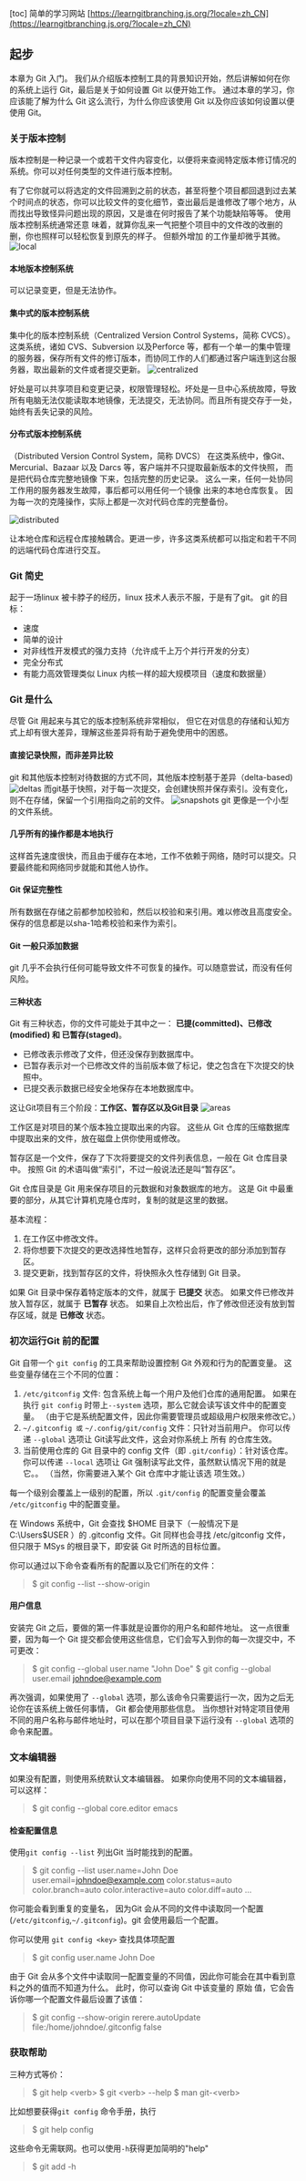
[toc]
简单的学习网站
[https://learngitbranching.js.org/?locale=zh_CN](https://learngitbranching.js.org/?locale=zh_CN)
## 起步
本章为 Git 入门。 我们从介绍版本控制工具的背景知识开始，然后讲解如何在你的系统上运行 Git，最后是关于如何设置 Git 以便开始工作。 通过本章的学习，你应该能了解为什么 Git 这么流行，为什么你应该使用 Git 以及你应该如何设置以便使用 Git。
### 关于版本控制
版本控制是一种记录一个或若干文件内容变化，以便将来查阅特定版本修订情况的系统。你可以对任何类型的文件进行版本控制。

有了它你就可以将选定的文件回溯到之前的状态，甚至将整个项目都回退到过去某个时间点的状态，你可以比较文件的变化细节，查出最后是谁修改了哪个地方，从而找出导致怪异问题出现的原因，又是谁在何时报告了某个功能缺陷等等。 使用版本控制系统通常还意
味着，就算你乱来一气把整个项目中的文件改的改删的删，你也照样可以轻松恢复到原先的样子。 但额外增加
的工作量却微乎其微。
![local](https://git-scm.com/book/en/v2/images/local.png)

#### 本地版本控制系统
可以记录变更，但是无法协作。

#### 集中式的版本控制系统
集中化的版本控制系统（Centralized Version Control Systems，简称 CVCS）。这类系统，诸如 CVS、Subversion 以及Perforce 等，都有一个单一的集中管理的服务器，保存所有文件的修订版本，而协同工作的人们都通过客户端连到这台服务器，取出最新的文件或者提交更新。 
![centralized](https://git-scm.com/book/en/v2/images/centralized.png)

好处是可以共享项目和变更记录，权限管理轻松。坏处是一旦中心系统故障，导致所有电脑无法仅能读取本地镜像，无法提交，无法协同。而且所有提交存于一处，始终有丢失记录的风险。

#### 分布式版本控制系统
（Distributed Version Control System，简称 DVCS）
 在这类系统中，像Git、Mercurial、Bazaar 以及 Darcs 等，客户端并不只提取最新版本的文件快照， 而是把代码仓库完整地镜像
下来，包括完整的历史记录。 这么一来，任何一处协同工作用的服务器发生故障，事后都可以用任何一个镜像
出来的本地仓库恢复。 因为每一次的克隆操作，实际上都是一次对代码仓库的完整备份。



![distributed](https://git-scm.com/book/en/v2/images/distributed.png)

让本地仓库和远程仓库接触耦合。更进一步，许多这类系统都可以指定和若干不同的远端代码仓库进行交互。

### Git 简史
起于一场linux 被卡脖子的经历，linux 技术人表示不服，于是有了git。
git 的目标：
- 速度
- 简单的设计
- 对非线性开发模式的强力支持（允许成千上万个并行开发的分支）
- 完全分布式
- 有能力高效管理类似 Linux 内核一样的超大规模项目（速度和数据量）
  
### Git 是什么
尽管 Git 用起来与其它的版本控制系统非常相似， 但它在对信息的存储和认知方式上却有很大差异，理解这些差异将有助于避免使用中的困惑。

#### 直接记录快照，而非差异比较

git 和其他版本控制对待数据的方式不同，其他版本控制基于差异（delta-based)
![deltas](https://git-scm.com/book/en/v2/images/deltas.png)
而git基于快照，对于每一次提交，会创建快照并保存索引。没有变化，则不在存储，保留一个引用指向之前的文件。
![snapshots](https://git-scm.com/book/en/v2/images/snapshots.png)
git 更像是一个小型的文件系统。

#### 几乎所有的操作都是本地执行
这样首先速度很快，而且由于缓存在本地，工作不依赖于网络，随时可以提交。只要最终能和网络同步就能和其他人协作。

#### Git 保证完整性
所有数据在存储之前都参加校验和，然后以校验和来引用。难以修改且高度安全。保存的信息都是以sha-1哈希校验和来作为索引。
#### Git 一般只添加数据
git 几乎不会执行任何可能导致文件不可恢复的操作。可以随意尝试，而没有任何风险。
#### 三种状态
Git 有三种状态，你的文件可能处于其中之一： **已提(committed)、已修改(modified) 和 已暂存(staged)**。
- 已修改表示修改了文件，但还没保存到数据库中。
- 已暂存表示对一个已修改文件的当前版本做了标记，使之包含在下次提交的快照中。
- 已提交表示数据已经安全地保存在本地数据库中。

这让Git项目有三个阶段：**工作区、暂存区以及Git目录**
![areas](https://git-scm.com/book/en/v2/images/areas.png)

工作区是对项目的某个版本独立提取出来的内容。 这些从 Git 仓库的压缩数据库中提取出来的文件，放在磁盘上供你使用或修改。

暂存区是一个文件，保存了下次将要提交的文件列表信息，一般在 Git 仓库目录中。 按照 Git 的术语叫做“索引”，不过一般说法还是叫“暂存区”。

Git 仓库目录是 Git 用来保存项目的元数据和对象数据库的地方。 这是 Git 中最重要的部分，从其它计算机克隆仓库时，复制的就是这里的数据。

基本流程：
1. 在工作区中修改文件。
2. 将你想要下次提交的更改选择性地暂存，这样只会将更改的部分添加到暂存区。
3. 提交更新，找到暂存区的文件，将快照永久性存储到 Git 目录。
   
如果 Git 目录中保存着特定版本的文件，就属于 **已提交** 状态。 如果文件已修改并放入暂存区，就属于 **已暂存** 状态。 如果自上次检出后，作了修改但还没有放到暂存区域，就是 **已修改** 状态。

### 初次运行Git 前的配置
Git 自带一个 `git config` 的工具来帮助设置控制 Git 外观和行为的配置变量。 这些变量存储在三个不同的位置：
1. `/etc/gitconfig` 文件: 包含系统上每一个用户及他们仓库的通用配置。 如果在执行 `git config` 时带上`--system` 选项，那么它就会读写该文件中的配置变量。 （由于它是系统配置文件，因此你需要管理员或超级用户权限来修改它。）
2. `~/.gitconfig 或` `~/.config/git/config` 文件：只针对当前用户。 你可以传递 `--global` 选项让 Git读写此文件，这会对你系统上 所有 的仓库生效。
3. 当前使用仓库的 Git 目录中的 config 文件（即 `.git/config`）：针对该仓库。 你可以传递 `--local` 选项让 Git 强制读写此文件，虽然默认情况下用的就是它。。 （当然，你需要进入某个 Git 仓库中才能让该选
项生效。）

每一个级别会覆盖上一级别的配置，所以 `.git/config` 的配置变量会覆盖 `/etc/gitconfig` 中的配置变量。

在 Windows 系统中，Git 会查找 $HOME 目录下（一般情况下是 C:\Users\$USER ）的 .gitconfig 文件。Git 同样也会寻找 /etc/gitconfig 文件，但只限于 MSys 的根目录下，即安装 Git 时所选的目标位置。

你可以通过以下命令查看所有的配置以及它们所在的文件：
>\$ git config --list --show-origin

#### 用户信息

安装完 Git 之后，要做的第一件事就是设置你的用户名和邮件地址。 这一点很重要，因为每一个 Git 提交都会使用这些信息，它们会写入到你的每一次提交中，不可更改：

>\$ git config --global user.name "John Doe"
$ git config --global user.email johndoe@example.com

再次强调，如果使用了 `--global` 选项，那么该命令只需要运行一次，因为之后无论你在该系统上做任何事情， Git 都会使用那些信息。 当你想针对特定项目使用不同的用户名称与邮件地址时，可以在那个项目目录下运行没有 `--global` 选项的命令来配置。

### 文本编辑器
如果没有配置，则使用系统默认文本编辑器。
如果你向使用不同的文本编辑器，可以这样：
>$ git config --global core.editor emacs

#### 检查配置信息
使用`git config --list` 列出Git 当时能找到的配置。
>$ git config --list
user.name=John Doe
user.email=johndoe@example.com
color.status=auto
color.branch=auto
color.interactive=auto
color.diff=auto
...

你可能会看到重复的变量名， 因为Git 会从不同的文件中读取同一个配置(`/etc/gitconfig`,`~/.gitconfig`)。git 会使用最后一个配置。

你可以使用 `git config <key>` 查找具体项配置
>$ git config user.name
John Doe

由于 Git 会从多个文件中读取同一配置变量的不同值，因此你可能会在其中看到意料之外的值而不知道为什么。 此时，你可以查询 Git 中该变量的 原始 值，它会告诉你哪一个配置文件最后设置了该值：
>$ git config --show-origin rerere.autoUpdate
file:/home/johndoe/.gitconfig false

### 获取帮助

三种方式等价：
>\$ git help \<verb\>
\$ git \<verb\> --help
\$ man git-\<verb\>

比如想要获得`git config` 命令手册，执行
>$ git help config

这些命令无需联网。也可以使用`-h`获得更加简明的"help"
>\$ git add -h 








  





